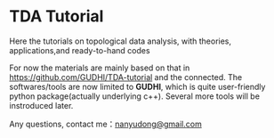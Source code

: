 # TDA Tutorial
 
Here the tutorials on topological data analysis, with theories, applications,and ready-to-hand codes 
 
For now the materials are mainly based on that in https://github.com/GUDHI/TDA-tutorial and the connected.  The softwares/tools are now limited to **GUDHI**, which is quite user-friendly python package(actually underlying c++). Several more tools will be instroduced later. 



Any questions, contact me：nanyudong@gmail.com
